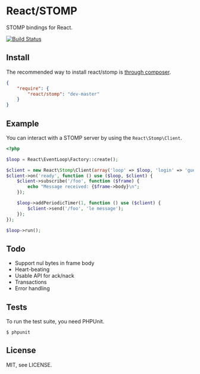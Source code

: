 # React/STOMP

STOMP bindings for React.

[![Build Status](https://secure.travis-ci.org/react-php/stomp.png?branch=master)](http://travis-ci.org/react-php/stomp)

## Install

The recommended way to install react/stomp is [through composer](http://getcomposer.org).

```JSON
{
    "require": {
        "react/stomp": "dev-master"
    }
}
```

## Example

You can interact with a STOMP server by using the `React\Stomp\Client`.

```php
<?php

$loop = React\EventLoop\Factory::create();

$client = new React\Stomp\Client(array('loop' => $loop, 'login' => 'guest', 'passcode' => 'guest'));
$client->on('ready', function () use ($loop, $client) {
    $client->subscribe('/foo', function ($frame) {
        echo "Message received: {$frame->body}\n";
    });

    $loop->addPeriodicTimer(1, function () use ($client) {
        $client->send('/foo', 'le message');
    });
});

$loop->run();
```

## Todo

* Support nul bytes in frame body
* Heart-beating
* Usable API for ack/nack
* Transactions
* Error handling

## Tests

To run the test suite, you need PHPUnit.

    $ phpunit

## License

MIT, see LICENSE.

